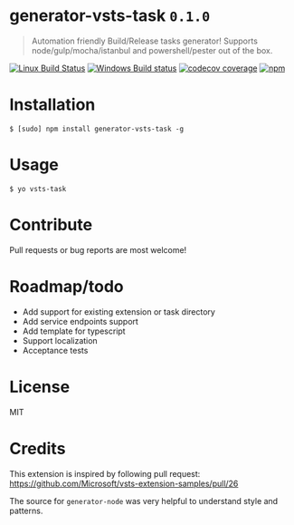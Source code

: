 # generator-vsts-task `0.1.0`
> Automation friendly Build/Release tasks generator!
> Supports node/gulp/mocha/istanbul and powershell/pester out of the box.

[![Linux Build Status](https://img.shields.io/travis/codito/generator-vsts-task.svg)](https://travis-ci.org/codito/generator-vsts-task)
[![Windows Build status](https://img.shields.io/appveyor/ci/codito/generator-vsts-task.svg)](https://ci.appveyor.com/project/codito/generator-vsts-task)
[![codecov coverage](https://img.shields.io/codecov/c/github/codito/generator-vsts-task.svg)](http://codecov.io/github/codito/generator-vsts-task?branch=master)
[![npm](https://img.shields.io/npm/v/npm.svg?maxAge=2592000)](https://www.npmjs.com/package/generator-vsts-task)


# Installation

    $ [sudo] npm install generator-vsts-task -g

# Usage

    $ yo vsts-task

# Contribute
Pull requests or bug reports are most welcome!

# Roadmap/todo

* Add support for existing extension or task directory
* Add service endpoints support
* Add template for typescript
* Support localization
* Acceptance tests

# License
MIT

# Credits
This extension is inspired by following pull request:
https://github.com/Microsoft/vsts-extension-samples/pull/26

The source for `generator-node` was very helpful to understand style and
patterns.
